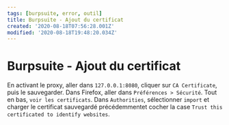 ```yaml
---
tags: [burpsuite, error, outil]
title: Burpsuite - Ajout du certificat
created: '2020-08-18T07:56:28.001Z'
modified: '2020-08-18T19:48:20.034Z'
---
```


# Burpsuite - Ajout du certificat

En activant le proxy, aller dans `127.0.0.1:8080`, cliquer sur `CA Certificate`, puis le sauvegarder.
Dans Firefox, aller dans `Préférences > Sécurité`. Tout en bas, `voir les certificats`.
Dans `Authorities`, sélectionner `import` et charger le certificat sauvegardé précédemmentet cocher la case `Trust this certificated to identify websites`.
